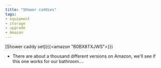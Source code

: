 ```yaml
---
title: "Shower caddies"
tags:
- equipment
- storage
- upgrade
- Amazon
---
```

[Shower caddy set]({{<amazon "B0BX8TXJWS">}})
- There are about a thousand different versions on Amazon, we'll see if this one works for our bathroom....
